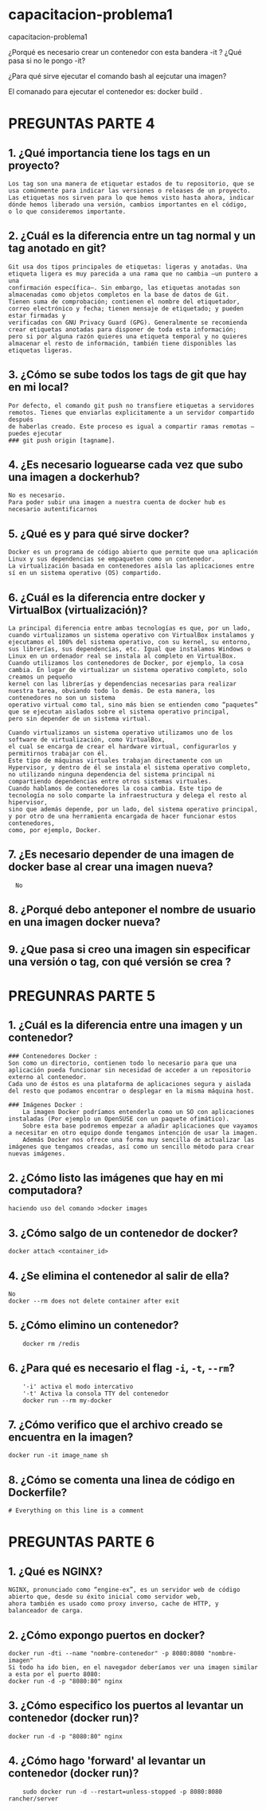 # capacitacion-problema1
capacitacion-problema1

¿Porqué es necesario crear un contenedor con esta bandera -it ? ¿Qué pasa si no le pongo -it?

¿Para qué sirve ejecutar el comando bash al eejcutar una imagen?

El comanado para ejecutar el contenedor es:
	docker build .
# **PREGUNTAS PARTE 4**

## 1. ¿Qué importancia tiene los tags en un proyecto?
	Los tag son una manera de etiquetar estados de tu repositorio, que se usa comúnmente para indicar las versiones o releases de un proyecto.
	Las etiquetas nos sirven para lo que hemos visto hasta ahora, indicar dónde hemos liberado una versión, cambios importantes en el código, 
	o lo que consideremos importante.
	
## 2. ¿Cuál es la diferencia entre un tag normal y un tag anotado en git?
	Git usa dos tipos principales de etiquetas: ligeras y anotadas. Una etiqueta ligera es muy parecida a una rama que no cambia —un puntero a una 
	confirmación específica—. Sin embargo, las etiquetas anotadas son almacenadas como objetos completos en la base de datos de Git. 
	Tienen suma de comprobación; contienen el nombre del etiquetador, correo electrónico y fecha; tienen mensaje de etiquetado; y pueden estar firmadas y 
	verificadas con GNU Privacy Guard (GPG). Generalmente se recomienda crear etiquetas anotadas para disponer de toda esta información; 
	pero si por alguna razón quieres una etiqueta temporal y no quieres almacenar el resto de información, también tiene disponibles las etiquetas ligeras.

## 3. ¿Cómo se sube todos los tags de git que hay en mi local?
	Por defecto, el comando git push no transfiere etiquetas a servidores remotos. Tienes que enviarlas explicitamente a un servidor compartido después 
	de haberlas creado. Este proceso es igual a compartir ramas remotas —puedes ejecutar 
	### git push origin [tagname].

## 4. ¿Es necesario loguearse cada vez que subo una imagen a dockerhub?
	No es necesario. 
	Para poder subir una imagen a nuestra cuenta de docker hub es necesario autentificarnos
	
## 5. ¿Qué es y para qué sirve docker?
	Docker es un programa de código abierto que permite que una aplicación Linux y sus dependencias se empaqueten como un contenedor. 
	La virtualización basada en contenedores aísla las aplicaciones entre sí en un sistema operativo (OS) compartido.

## 6. ¿Cuál es la diferencia entre docker y VirtualBox (virtualización)?
	La principal diferencia entre ambas tecnologías es que, por un lado, cuando virtualizamos un sistema operativo con VirtualBox instalamos y ejecutamos el 100% del sistema operativo, con su kernel, su entorno, sus librerías, sus dependencias, etc. Igual que instalamos Windows o Linux en un ordenador real se instala al completo en VirtualBox.
	Cuando utilizamos los contenedores de Docker, por ejemplo, la cosa cambia. En lugar de virtualizar un sistema operativo completo, solo creamos un pequeño 
	kernel con las librerías y dependencias necesarias para realizar nuestra tarea, obviando todo lo demás. De esta manera, los contenedores no son un sistema 
	operativo virtual como tal, sino más bien se entienden como “paquetes” que se ejecutan aislados sobre el sistema operativo principal, 
	pero sin depender de un sistema virtual.

	Cuando virtualizamos un sistema operativo utilizamos uno de los software de virtualización, como VirtualBox, 
	el cual se encarga de crear el hardware virtual, configurarlos y permitirnos trabajar con él. 
	Este tipo de máquinas virtuales trabajan directamente con un Hypervisor, y dentro de él se instala el sistema operativo completo, 
	no utilizando ninguna dependencia del sistema principal ni compartiendo dependencias entre otros sistemas virtuales.
	Cuando hablamos de contenedores la cosa cambia. Este tipo de tecnología no solo comparte la infraestructura y delega el resto al hipervisor, 
	sino que además depende, por un lado, del sistema operativo principal, y por otro de una herramienta encargada de hacer funcionar estos contenedores, 
	como, por ejemplo, Docker.

## 7. ¿Es necesario depender de una imagen de docker base al crear una imagen nueva?
      No
## 8. ¿Porqué debo anteponer el nombre de usuario en una imagen docker nueva?

## 9. ¿Que pasa si creo una imagen sin especificar una versión o tag, con qué versión se crea	?


# PREGUNRAS PARTE 5

## 1. ¿Cuál es la diferencia entre una imagen y un contenedor?
	### Contenedores Docker :
	Son como un directorio, contienen todo lo necesario para que una aplicación pueda funcionar sin necesidad de acceder a un repositorio externo al contenedor. 
	Cada uno de éstos es una plataforma de aplicaciones segura y aislada del resto que podamos encontrar o desplegar en la misma máquina host.

	### Imágenes Docker :
		La imagen Docker podríamos entenderla como un SO con aplicaciones instaladas (Por ejemplo un OpenSUSE con un paquete ofimático). 
		Sobre esta base podremos empezar a añadir aplicaciones que vayamos a necesitar en otro equipo donde tengamos intención de usar la imagen. 
		Además Docker nos ofrece una forma muy sencilla de actualizar las imágenes que tengamos creadas, así como un sencillo método para crear nuevas imágenes. 

## 2. ¿Cómo listo las imágenes que hay en mi computadora?
	haciendo uso del comando >docker images
	
## 3. ¿Cómo salgo de un contenedor de docker?
	docker attach <container_id>
## 4. ¿Se elimina el contenedor al salir de ella?
	No
	docker --rm does not delete container after exit
## 5. ¿Cómo elimino un contenedor?
		docker rm /redis
## 6. ¿Para qué es necesario el flag `-i`, `-t`, `--rm`?
		'-i' activa el modo intercativo
		'-t' Activa la consola TTY del contenedor
		docker run --rm my-docker
## 7. ¿Cómo verifico que el archivo creado se encuentra en la imagen?
	docker run -it image_name sh
## 8. ¿Cómo se comenta una linea de código en Dockerfile?
	# Everything on this line is a comment

# PREGUNTAS PARTE 6

## 1. ¿Qué es NGINX?
	NGINX, pronunciado como “engine-ex”, es un servidor web de código abierto que, desde su éxito inicial como servidor web, 
	ahora también es usado como proxy inverso, cache de HTTP, y balanceador de carga.

## 2. ¿Cómo expongo puertos en docker?
	docker run -dti --name "nombre-contenedor" -p 8080:8080 "nombre-imagen"
	Si todo ha ido bien, en el navegador deberíamos ver una imagen similar a esta por el puerto 8080:
	docker run -d -p "8080:80" nginx
## 3. ¿Cómo especifico los puertos al levantar un contenedor (docker run)?
	docker run -d -p "8080:80" nginx
## 4. ¿Cómo hago 'forward' al levantar un contenedor (docker run)?
		sudo docker run -d --restart=unless-stopped -p 8080:8080 rancher/server




